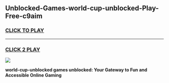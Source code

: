 
## Unblocked-Games-world-cup-unblocked-Play-Free-c9aim
<h3>
<a href="https://premium76.site?title=world-cup-unblocked&ref=12A">CLICK TO PLAY</a></h3>
<hr>

<h3>
<a href="https://premium76.site?title=world-cup-unblocked&ref=12A">CLICK 2 PLAY</a>
  
</h3>

<a href="https://premium76.site?title=world-cup-unblocked&ref=12A"><img src="https://clearcache.store/games.png"></a>


**world-cup-unblocked games unblocked: Your Gateway to Fun and Accessible Online Gaming**
